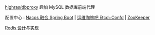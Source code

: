 
[highras/dbproxy](https://github.com/highras/dbproxy)
趣加 MySQL 数据库前端代理

配置中心
: [Nacos 融合 Spring Boot](https://nacos.io/zh-cn/docs/v2/ecology/use-nacos-with-spring-boot.html)
| [运维咖啡吧 Etcd+Confd](https://blog.ops-coffee.cn/s/uguvv4jl4yivnztuepdc8a)
| [ZooKeeper](https://zookeeper.apache.org/doc/current/zookeeperUseCases.html)

[Redis 设计与实现](TP392/redis-design-implement.md)